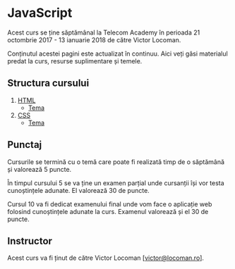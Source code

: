 # JavaScript

Acest curs se ține săptămânal la Telecom Academy în perioada 21 octombrie 2017 - 13 ianuarie 2018 de către Victor Locoman.

Conținutul acestei pagini este actualizat în continuu. Aici veți găsi materialul predat la curs, resurse suplimentare și temele.

## Structura cursului

1. [HTML](/html.md)
   * [Tema](/html/tema.md)
2. [CSS](/css.md)
   * [Tema](/css/tema.md)

## Punctaj

Cursurile se termină cu o temă care poate fi realizată timp de o săptămână și valorează 5 puncte.

În timpul cursului 5 se va ține un examen parțial unde cursanții își vor testa cunoștințele adunate. El valorează 30 de puncte.

Cursul 10 va fi dedicat examenului final unde vom face o aplicație web folosind cunoștințele adunate la curs. Examenul valorează și el 30 de puncte.

## Instructor

Acest curs va fi ținut de către Victor Locoman \[[victor@locoman.ro](mailto:victor@locoman.ro)\].

